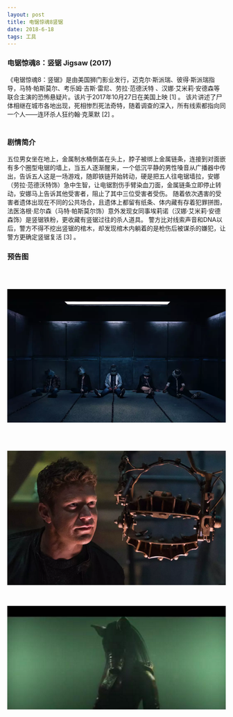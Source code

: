 ```yaml
---
layout: post
title: 电锯惊魂8竖锯
date: 2018-6-18 
tags: 工具    
---
```



### 电锯惊魂8：竖锯 Jigsaw (2017)

《电锯惊魂8：竖锯》是由美国狮门影业发行，迈克尔·斯派瑞、彼得·斯派瑞指导，马特·帕斯莫尔、考乐姆·吉斯·雷尼、劳拉·范德沃特 、汉娜·艾米莉·安德森等联合主演的恐怖悬疑片。该片于2017年10月27日在美国上映 [1]  。
该片讲述了尸体相继在城市各地出现，死相惨烈死法奇特，随着调查的深入，所有线索都指向同一个人——连环杀人狂约翰·克莱默 [2]  。         
　　

### 剧情简介

五位男女坐在地上，金属制水桶倒盖在头上，脖子被绑上金属链条，连接到对面嵌有多个圈型电锯的墙上，当五人逐渐醒来，一个低沉平静的男性嗓音从广播器中传出，告诉五人这是一场游戏，随即铁链开始转动，硬是把五人往电锯墙拉，安娜（劳拉·范德沃特饰）急中生智，让电锯割伤手臂染血刀面，金属链条立即停止转动，安娜马上告诉其他受害者，阻止了其中三位受害者受伤。
随着依次遇害的受害者遗体出现在不同的公共场合，且遗体上都留有纸条、体内藏有存着犯罪拼图，法医洛根·尼尔森（马特·帕斯莫尔饰）意外发现女同事埃莉诺（汉娜·艾米莉·安德森饰）是竖锯铁粉，更收藏有竖锯过往的杀人道具。
警方比对线索声音和DNA以后，警方不得不挖出竖锯的棺木，却发现棺木内躺着的是枪伤后被谋杀的嫌犯，让警方更确定竖锯复活 [3]  。

### 预告图

<br />




<br />

![](/images/posts/iBeacon/1.png)

<br />



<br />

![](/images/posts/iBeacon/2.png)

<br />



![](/images/posts/iBeacon/3.png)

               
<br>

         

